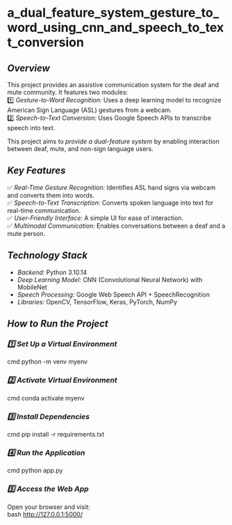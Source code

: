 # a_dual_feature_system_gesture_to_word_using_cnn_and_speech_to_text_conversion

## *Overview*  
This project provides an assistive communication system for the deaf and mute community. It features two modules:  
1️⃣ *Gesture-to-Word Recognition:* Uses a deep learning model to recognize American Sign Language (ASL) gestures from a webcam.  
2️⃣ *Speech-to-Text Conversion:* Uses Google Speech APIs to transcribe speech into text.  

This project aims to *provide a dual-feature system* by enabling interaction between deaf, mute, and non-sign language users.  

## *Key Features*  
✅ *Real-Time Gesture Recognition:* Identifies ASL hand signs via webcam and converts them into words.  
✅ *Speech-to-Text Transcription:* Converts spoken language into text for real-time communication.  
✅ *User-Friendly Interface:* A simple UI for ease of interaction.  
✅ *Multimodal Communication:* Enables conversations between a deaf and a mute person.  

## *Technology Stack*  
- *Backend:* Python 3.10.14 
- *Deep Learning Model:* CNN (Convolutional Neural Network) with MobileNet  
- *Speech Processing:* Google Web Speech API + SpeechRecognition  
- *Libraries:* OpenCV, TensorFlow, Keras, PyTorch, NumPy  

## *How to Run the Project*  

### *1️⃣ Set Up a Virtual Environment*  
cmd
python -m venv myenv


### *2️⃣ Activate Virtual Environment*  
 
cmd
conda activate myenv

### *3️⃣ Install Dependencies*  
cmd
pip install -r requirements.txt


### *4️⃣ Run the Application*  
cmd
python app.py


### *5️⃣ Access the Web App*  
Open your browser and visit:  
bash
http://127.0.0.1:5000/
